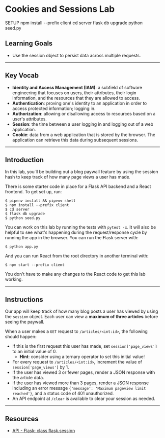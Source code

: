 # Cookies and Sessions Lab
SETUP
npm install --prefix client
cd server
flask db upgrade
python seed.py





## Learning Goals

- Use the session object to persist data across multiple requests.

***

## Key Vocab

- **Identity and Access Management (IAM)**: a subfield of software engineering that
  focuses on users, their attributes, their login information, and the resources
  that they are allowed to access.
- **Authentication**: proving one's identity to an application in order to
  access protected information; logging in.
- **Authorization**: allowing or disallowing access to resources based on a
  user's attributes.
- **Session**: the time between a user logging in and logging out of a web
  application.
- **Cookie**: data from a web application that is stored by the browser. The
  application can retrieve this data during subsequent sessions.

***

## Introduction

In this lab, you'll be building out a blog paywall feature by using the session
hash to keep track of how many page views a user has made.

There is some starter code in place for a Flask API backend and a React
frontend. To get set up, run:

```console
$ pipenv install && pipenv shell
$ npm install --prefix client
$ cd server
$ flask db upgrade
$ python seed.py
```

You can work on this lab by running the tests with `pytest -x`. It will also be
helpful to see what's happening during the request/response cycle by running the
app in the browser. You can run the Flask server with:

```console
$ python app.py
```

And you can run React from the root directory in another terminal with:

```console
$ npm start --prefix client
```

You don't have to make any changes to the React code to get this lab working.

***

## Instructions

Our app will keep track of how many blog posts a user has viewed by using the
`session` object. Each user can view a **maximum of three articles** before
seeing the paywall.

When a user makes a `GET` request to `/articles/<int:id>`, the following should
happen:

- If this is the first request this user has made, set `session['page_views']` to
  an initial value of 0.
  - **Hint**: consider using a ternary operator to set this initial value!
- For every request to `/articles/<int:id>`, increment the value of
  `session['page_views']` by 1.
- If the user has viewed 3 or fewer pages, render a JSON response with the
  article data.
- If the user has viewed more than 3 pages, render a JSON response including an
  error message `{'message': 'Maximum pageview limit reached'}`, and a status code
  of 401 unauthorized.
- An API endpoint at `/clear` is available to clear your session as needed.

***

## Resources

- [API - Flask: class flask.session](https://flask.palletsprojects.com/en/2.2.x/api/#flask.session)
